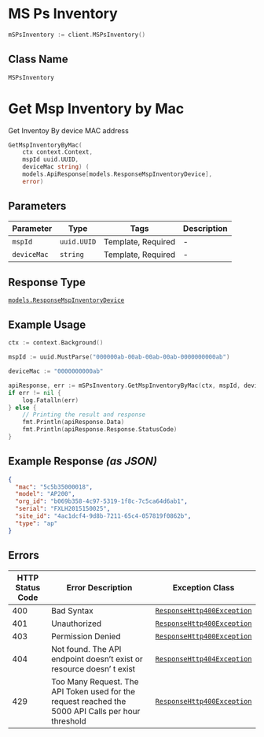 # MS Ps Inventory

```go
mSPsInventory := client.MSPsInventory()
```

## Class Name

`MSPsInventory`


# Get Msp Inventory by Mac

Get Inventoy By device MAC address

```go
GetMspInventoryByMac(
    ctx context.Context,
    mspId uuid.UUID,
    deviceMac string) (
    models.ApiResponse[models.ResponseMspInventoryDevice],
    error)
```

## Parameters

| Parameter | Type | Tags | Description |
|  --- | --- | --- | --- |
| `mspId` | `uuid.UUID` | Template, Required | - |
| `deviceMac` | `string` | Template, Required | - |

## Response Type

[`models.ResponseMspInventoryDevice`](../../doc/models/response-msp-inventory-device.md)

## Example Usage

```go
ctx := context.Background()

mspId := uuid.MustParse("000000ab-00ab-00ab-00ab-0000000000ab")

deviceMac := "0000000000ab"

apiResponse, err := mSPsInventory.GetMspInventoryByMac(ctx, mspId, deviceMac)
if err != nil {
    log.Fatalln(err)
} else {
    // Printing the result and response
    fmt.Println(apiResponse.Data)
    fmt.Println(apiResponse.Response.StatusCode)
}
```

## Example Response *(as JSON)*

```json
{
  "mac": "5c5b35000018",
  "model": "AP200",
  "org_id": "b069b358-4c97-5319-1f8c-7c5ca64d6ab1",
  "serial": "FXLH2015150025",
  "site_id": "4ac1dcf4-9d8b-7211-65c4-057819f0862b",
  "type": "ap"
}
```

## Errors

| HTTP Status Code | Error Description | Exception Class |
|  --- | --- | --- |
| 400 | Bad Syntax | [`ResponseHttp400Exception`](../../doc/models/response-http-400-exception.md) |
| 401 | Unauthorized | [`ResponseHttp400Exception`](../../doc/models/response-http-400-exception.md) |
| 403 | Permission Denied | [`ResponseHttp400Exception`](../../doc/models/response-http-400-exception.md) |
| 404 | Not found. The API endpoint doesn’t exist or resource doesn’ t exist | [`ResponseHttp404Exception`](../../doc/models/response-http-404-exception.md) |
| 429 | Too Many Request. The API Token used for the request reached the 5000 API Calls per hour threshold | [`ResponseHttp400Exception`](../../doc/models/response-http-400-exception.md) |

